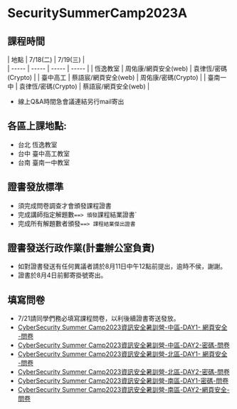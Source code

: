 # SecuritySummerCamp2023A

## 課程時間

| 地點 | 7/18(二) | 7/19(三) |  
| ----- | ----- | ----- | ----- |
| 恆逸教室 | 周佑康/網頁安全(web) | 袁律恆/密碼(Crypto) | 
| 臺中高工 | 蔡語宸/網頁安全(web) | 周佑康/密碼(Crypto) | 
| 臺南一中 | 袁律恆/密碼(Crypto) | 蔡語宸/網頁安全(web) | 

  - 線上Q&A時間急會議連結另行mail寄出

## 各區上課地點:
  - 台北 恆逸教室 
  - 台中 臺中高工教室 
  - 台南 臺南一中教室

## 證書發放標準
- 須完成問卷調查才會頒發課程證書
- 完成講師指定解題數`==> 頒發`課程結業證書`
- 完成所有解題數者頒發`==> 課程結業傑出證書`

## 證書發送行政作業(計畫辦公室負責)
- 如對證書發送有任何異議者請於8月11日中午12點前提出，逾時不侯，謝謝。
- 證書於8月4日前郵寄掛號寄出。

## 填寫問卷
- 7/21請同學們務必填寫課程問卷，以利後續證書寄送發放。
- [CyberSecurity Summer Camp2023資訊安全暑訓營-中區-DAY1- 網頁安全 -問卷](https://docs.google.com/forms/d/e/1FAIpQLSdl947cx-gfHyhPKTXkq2sLKYTRhz5udw7qw_MLUioUuwuIGg/viewform?usp=sf_link)
- [CyberSecurity Summer Camp2023資訊安全暑訓營-中區-DAY2-密碼-問卷](https://docs.google.com/forms/d/e/1FAIpQLSeYnKoRf7MZq30e0ySafJVs_jk7hZ7xsSHwWgaiyynfzk-ytQ/viewform?usp=sf_link)
- [CyberSecurity Summer Camp2023資訊安全暑訓營-北區-DAY1- 網頁安全 -問卷](https://docs.google.com/forms/d/e/1FAIpQLSfJtW5B-SMa8WAM0VWalHbeEIvWyWovzKSKaS8uzLtGyQqx5g/viewform?usp=sf_link)
- [CyberSecurity Summer Camp2023資訊安全暑訓營-北區-DAY2-密碼-問卷](https://docs.google.com/forms/d/e/1FAIpQLSeYzexGeIx494G4NkOHxXqq3zIIBzaCwPisgRAB_rLcXi6kmg/viewform?usp=sf_link)
- [CyberSecurity Summer Camp2023資訊安全暑訓營-南區-DAY1-密碼-問卷](https://docs.google.com/forms/d/e/1FAIpQLSedqMMZAX5sc9dci0ntaGSSRpmBZx0g7X1yvzuZgNiDsRoCgQ/viewform?usp=sf_link)
- [CyberSecurity Summer Camp2023資訊安全暑訓營-南區-DAY2-網頁安全-問卷](https://docs.google.com/forms/d/e/1FAIpQLSc2G4EhngO1Nu6ejsM4-JnR4CNhWicWj14szjF4IF3_cogcBA/viewform?usp=sf_link)
